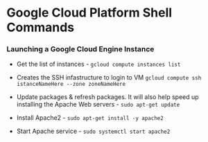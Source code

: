 # **Google Cloud Platform Shell Commands**

### Launching a Google Cloud Engine Instance
- Get the list of instances - `gcloud compute instances list` 
- Creates the SSH infastructure to login to VM `gcloud compute ssh istanceNameHere --zone zoneNameHere` 

- Update packages & refresh packages. It will also help speed up installing the Apache Web servers - `sudo apt-get update`

- Install Apache2 - `sudo apt-get install -y apache2`

- Start Apache service - `sudo systemctl start apache2`
